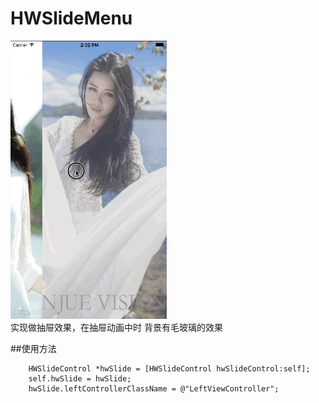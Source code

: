 # HWSlideMenu

![image](https://github.com/HoChiu/HWGIF/blob/master/hwSlideMin.gif )  
实现做抽屉效果，在抽屉动画中时 背景有毛玻璃的效果

##使用方法
```objc
    HWSlideControl *hwSlide = [HWSlideControl hwSlideControl:self];
    self.hwSlide = hwSlide;
    hwSlide.leftControllerClassName = @"LeftViewController";
```
